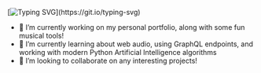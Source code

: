 [![Typing SVG](https://readme-typing-svg.demolab.com?font=Fira+Code&pause=1000&width=435&lines=Hi!+It's+nice+to+have+you+here.)](https://git.io/typing-svg)


- 🔭 I’m currently working on my personal portfolio, along with some fun musical tools!
- 🌱 I’m currently learning about web audio, using GraphQL endpoints, and working with modern Python Artificial Intelligence algorithms
- 👯 I’m looking to collaborate on any interesting projects!

<!--
**reiguy77/reiguy77** is a ✨ _special_ ✨ repository because its `README.md` (this file) appears on your GitHub profile.

Here are some ideas to get you started:

- 🔭 I’m currently working on ...
- 🌱 I’m currently learning ...
- 👯 I’m looking to collaborate on ...
- 🤔 I’m looking for help with ...
- 💬 Ask me about ...
- 📫 How to reach me: ...
- 😄 Pronouns: ...
- ⚡ Fun fact: ...
-->


